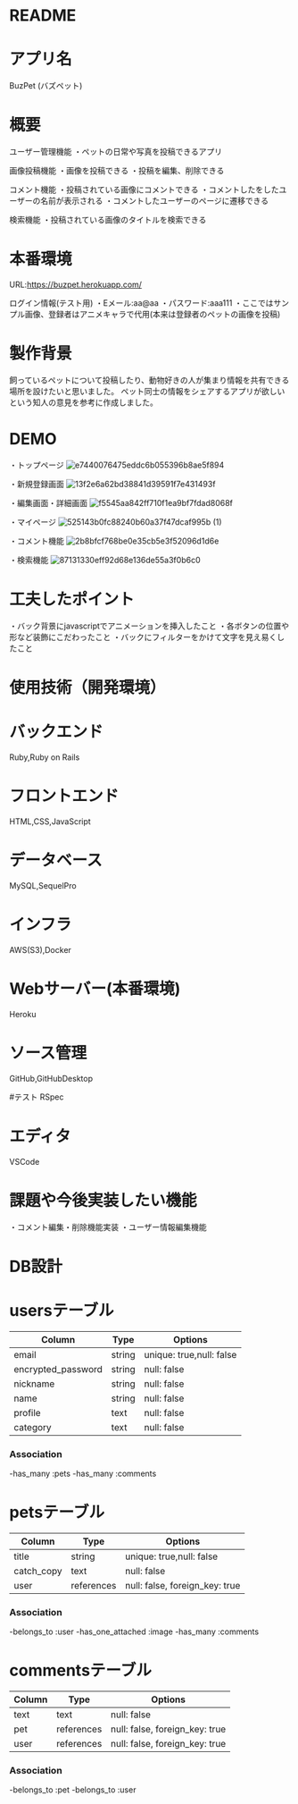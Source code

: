 # README
# アプリ名
 BuzPet  (バズペット)


# 概要
ユーザー管理機能
・ペットの日常や写真を投稿できるアプリ


画像投稿機能
・画像を投稿できる
・投稿を編集、削除できる

コメント機能
・投稿されている画像にコメントできる
・コメントしたをしたユーザーの名前が表示される
・コメントしたユーザーのページに遷移できる

検索機能
・投稿されている画像のタイトルを検索できる

# 本番環境
URL:https://buzpet.herokuapp.com/

ログイン情報(テスト用)
・Eメール:aa@aa
・パスワード:aaa111
・ここではサンプル画像、登録者はアニメキャラで代用(本来は登録者のペットの画像を投稿)


# 製作背景
飼っているペットについて投稿したり、動物好きの人が集まり情報を共有できる場所を設けたいと思いました。
ペット同士の情報をシェアするアプリが欲しいという知人の意見を参考に作成しました。

# DEMO
・トップページ
![e7440076475eddc6b055396b8ae5f894](https://user-images.githubusercontent.com/83489031/126901983-f90a359b-a331-47cf-b7da-d9ba0909117f.gif)

・新規登録画面
![13f2e6a62bd38841d39591f7e431493f](https://user-images.githubusercontent.com/83489031/126902620-042fc9f2-a1fc-4a39-b07c-4ab4d9d271e0.gif)


・編集画面・詳細画面
![f5545aa842ff710f1ea9bf7fdad8068f](https://user-images.githubusercontent.com/83489031/126902307-8bbdfff4-4f30-4993-a859-df65e39e3af0.gif)


・マイページ
![525143b0fc88240b60a37f47dcaf995b (1)](https://user-images.githubusercontent.com/83489031/126902173-f16c9532-6934-44a4-93f5-c3c5e608c01a.gif)

・コメント機能
![2b8bfcf768be0e35cb5e3f52096d1d6e](https://user-images.githubusercontent.com/83489031/126902579-03c9e5df-1491-4fb3-a784-fe46ed28b83d.gif)

・検索機能
![87131330eff92d68e136de55a3f0b6c0](https://user-images.githubusercontent.com/83489031/126902436-fd73bc50-aa7e-438c-ac2e-58be7e7ca30b.gif)



# 工夫したポイント

・バック背景にjavascriptでアニメーションを挿入したこと
・各ボタンの位置や形など装飾にこだわったこと
・バックにフィルターをかけて文字を見え易くしたこと


# 使用技術（開発環境）
# バックエンド
Ruby,Ruby on Rails

# フロントエンド
HTML,CSS,JavaScript

# データベース
MySQL,SequelPro

# インフラ
AWS(S3),Docker

# Webサーバー(本番環境)
Heroku



# ソース管理
GitHub,GitHubDesktop

#テスト
RSpec

# エディタ
VSCode

# 課題や今後実装したい機能
・コメント編集・削除機能実装
・ユーザー情報編集機能



# DB設計  

# usersテーブル

| Column             | Type   | Options                   |
|-----------------   | ------ | ------------------------- |
| email              | string | unique: true,null: false  |
| encrypted_password | string | null: false               |
| nickname           | string | null: false               |
| name               | string | null: false               |
| profile            | text   | null: false               |
| category           | text   | null: false               |

### Association
-has_many :pets
-has_many :comments


# petsテーブル

| Column             | Type       | Options                        |
|-----------------   | ---------- | ------------------------------ |
| title              | string     | unique: true,null: false       |
| catch_copy         | text       | null: false                    |
| user               | references | null: false, foreign_key: true |

### Association
-belongs_to :user
-has_one_attached :image
-has_many :comments


# commentsテーブル
| Column             | Type       | Options                        |
|-----------------   | ---------- | ------------------------------ |
| text               | text       | null: false                    |
| pet                | references | null: false, foreign_key: true |                    |
| user               | references | null: false, foreign_key: true |

### Association
-belongs_to :pet
-belongs_to :user



